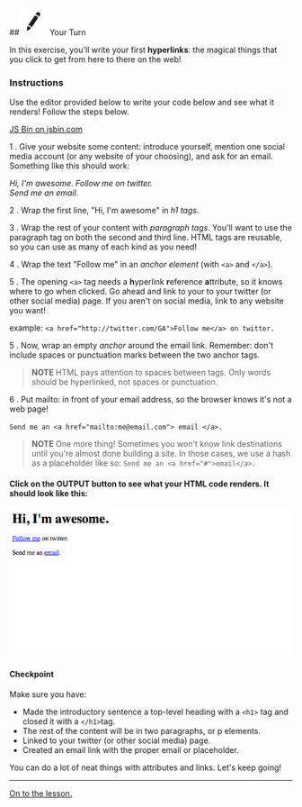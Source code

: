 
##![Your Turn](../assets/exercise.png) Your Turn

In this exercise, you'll write your first **hyperlinks**: the magical things that you click to get from here to there on the web!

### Instructions

Use the editor provided below to write your code below and see what it renders! Follow the steps below.

<a class="jsbin-embed" href="http://jsbin.com/zevojec/embed?html&height=600px">JS Bin on jsbin.com</a><script src="http://static.jsbin.com/js/embed.min.js?3.35.11"></script>

1 . Give your website some content: introduce yourself, mention one social media account (or any website of your choosing), and ask for an email. Something like this should work:

*Hi, I'm awesome.
Follow me on twitter.  
Send me an email.*

2 . Wrap the first line, "Hi, I'm awesome" in *h1 tags*.

3 . Wrap the rest of your content with *paragraph tags*. You'll want to use the paragraph tag on both the second and third line. HTML tags are reusable, so you can use as many of each kind as you need!

4 . Wrap the text "Follow me" in an *anchor element* (with `<a>` and `</a>`).

5 . The opening `<a>` tag needs a **h**yperlink **r**eference **a**ttribute, so it knows where to go when clicked. Go ahead and link to your to your twitter (or other social media) page. If you aren't on social media, link to any website you want!

example:
`<a href="http://twitter.com/GA">Follow me</a> on twitter.`

5 . Now, wrap an empty *anchor* around the email link. Remember: don't include spaces or punctuation marks between the two anchor tags.

> **NOTE** HTML pays attention to spaces between tags. Only words should be hyperlinked, not spaces or punctuation.

6 . Put mailto: in front of your email address, so the browser knows it's not a web page!

`Send me an <a href="mailto:me@email.com"> email </a>.`

> **NOTE** One more thing! Sometimes you won't know link destinations until you're almost done building a site. In those cases, we use a hash as a placeholder like so: `Send me an <a href="#">email</a>.`

#### Click on the **OUTPUT** button to see what your HTML code renders. It should look like this:

![](../assets/elkwebdesign/hyperlinks.png)

#### Checkpoint

Make sure you have:

- Made the introductory sentence a top-level heading with a `<h1>` tag and closed it with a `</h1>`tag.
- The rest of the content will be in two paragraphs, or p elements.
- Linked to your twitter (or other social media) page.
- Created an email link with the proper email or placeholder. 


You can do a lot of neat things with attributes and links. Let's keep going!

---

[On to the lesson.](08_lesson.md)
